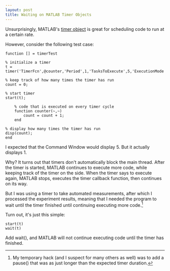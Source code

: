 ```yaml
---
layout: post
title: Waiting on MATLAB Timer Objects
---
```


Unsurprisingly, MATLAB's [timer object][timer object] is great for scheduling code to run at a certain rate.

However, consider the following test case:

<pre><code>function [] = timerTest

% initialize a timer
t = timer('TimerFcn',@counter,'Period',1,'TasksToExecute',5,'ExecutionMode','fixedRate');

% keep track of how many times the timer has run
count = 0;

% start timer
start(t);

    % code that is executed on every timer cycle
    function counter(~,~)
        count = count + 1;
    end

% display how many times the timer has run
disp(count);
end
</code></pre>

I expected that the Command Window would display 5. But it actually displays 1.

Why? It turns out that timers don't automatically block the main thread. After the timer is started, MATLAB continues to execute more code, while keeping track of the timer on the side. When the timer says to execute again, MATLAB stops, executes the timer callback function, then continues on its way.

But I was using a timer to take automated measurements, after which I processed the experiment results, meaning that I needed the program to wait until the timer finished until continuing executing more code.[^1]

Turn out, it's just this simple:

<pre><code>start(t)
wait(t)
</code></pre>

Add wait(), and MATLAB will not continue executing code until the timer has finished.

[timer object]: http://www.mathworks.com/help/matlab/ref/timer-class.html

[^1]: My temporary hack (and I suspect for many others as well) was to add a pause() that was as just longer than the expected timer duration.

